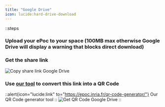 ```yaml
---
title: "Google Drive"
icon: lucide:hard-drive-download
---
```


::steps
### Upload your ePoc to your space (100MB max otherwise Google Drive will display a warning that blocks direct download)
### Get the share link
![Copy share link Google Drive](images/share-googledrive.png)
### Use [our tool](/en/tools/qr-code-generator) to convert this link into a QR Code
::alert{icon="lucide:link" to="https://epoc.inria.fr/qr-code-generator/"}
Our QR Code generator tool
::
![Get QR Code Google Drive](images/share-qr-googledrive.png)
::
